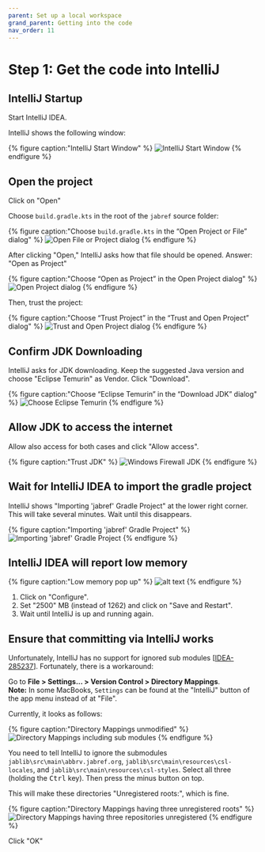 ```yaml
---
parent: Set up a local workspace
grand_parent: Getting into the code
nav_order: 11
---
```


# Step 1: Get the code into IntelliJ

## IntelliJ Startup

Start IntelliJ IDEA.

IntelliJ shows the following window:

{% figure caption:"IntelliJ Start Window" %}
![IntelliJ Start Window](guidelines-intellij-start-window.png)
{% endfigure %}

## Open the project

Click on "Open"

Choose `build.gradle.kts` in the root of the `jabref` source folder:

{% figure caption:"Choose `build.gradle.kts` in the “Open Project or File” dialog" %}
![Open File or Project dialog](11-3-choose-build-gradle-kts.png)
{% endfigure %}

After clicking "Open," IntelliJ asks how that file should be opened.
Answer: "Open as Project"

{% figure caption:"Choose “Open as Project” in the Open Project dialog" %}
![Open Project dialog](11-4-guidelines-choose-open-as-project.png)
{% endfigure %}

Then, trust the project:

{% figure caption:"Choose “Trust Project” in the “Trust and Open Project” dialog" %}
![Trust and Open Project dialog](12-05-guidelines-trust-project.png)
{% endfigure %}

## Confirm JDK Downloading

IntelliJ asks for JDK downloading.
Keep the suggested Java version and choose "Eclipse Temurin" as Vendor.
Click "Download".

{% figure caption:"Choose “Eclipse Temurin” in the “Download JDK” dialog" %}
![Choose Eclipse Temurin](12-06-download-jdk-temurin.png)
{% endfigure %}

## Allow JDK to access the internet

Allow also access for both cases and click "Allow access".

{% figure caption:"Trust JDK" %}
![Windows Firewall JDK](12-07-trust-firewall.png)
{% endfigure %}

## Wait for IntelliJ IDEA to import the gradle project

IntelliJ shows "Importing 'jabref' Gradle Project" at the lower right corner.
This will take several minutes.
Wait until this disappears.

{% figure caption:"Importing 'jabref' Gradle Project" %}
![Importing 'jabref' Gradle Project](12-08-importing-project.png)
{% endfigure %}

## IntelliJ IDEA will report low memory

{% figure caption:"Low memory pop up" %}
![alt text](12-09-low-memory.png)
{% endfigure %}

1. Click on "Configure".
2. Set "2500" MB (instead of 1262) and click on "Save and Restart".
3. Wait until IntelliJ is up and running again.

## Ensure that committing via IntelliJ works

Unfortunately, IntelliJ has no support for ignored sub modules [[IDEA-285237](https://youtrack.jetbrains.com/issue/IDEA-285237/ignored-changes-in-submodules-are-still-visible-in-the-commit-window)].
Fortunately, there is a workaround:

Go to **File > Settings... > Version Control > Directory Mappings**.<br>
**Note:** In some MacBooks, `Settings` can be found at the "IntelliJ" button of the app menu instead of at "File".

Currently, it looks as follows:

{% figure caption:"Directory Mappings unmodified" %}
![Directory Mappings including sub modules](12-12-intellij-directory-mappings-unmodified.png)
{% endfigure %}

You need to tell IntelliJ to ignore the submodules `jablib\src\main\abbrv.jabref.org`, `jablib\src\main\resources\csl-locales`, and `jablib\src\main\resources\csl-styles`.
Select all three (holding the <kbd>Ctrl</kbd> key).
Then press the minus button on top.

This will make these directories "Unregistered roots:", which is fine.

{% figure caption:"Directory Mappings having three unregistered roots" %}
![Directory Mappings having three repositories unregistered](12-13-intellij-directory-mappings-unregistered-roots.png)
{% endfigure %}

Click "OK"

<!-- markdownlint-disable-file MD033 -->
